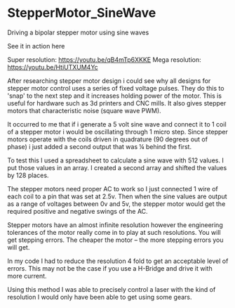 # StepperMotor_SineWave

Driving a bipolar stepper motor using sine waves

See it in action here

Super resolution: https://youtu.be/qB4mTp6XKKE
Mega resolution: https://youtu.be/HtiUTXUM4Yc


After researching stepper motor design i could see why all designs for stepper motor control uses a series of fixed voltage pulses. They do this to 'snap' to the next step and it increases holding power of the motor. This is useful for hardware such as 3d printers and CNC mills. It also gives stepper motors that characteristic noise (square wave PWM).

It occurred to me that if i generate a 5 volt sine wave and connect it to 1 coil of a stepper motor i would be oscillating through 1 micro step.
Since stepper motors operate with the coils driven in quadrature (90 degrees out of phase) i just added a second output that was ¼ behind the first.

To test this I used a spreadsheet to calculate a sine wave with 512 values.
I put those values in an array. I created a second array and shifted the values by 128 places.

The stepper motors need proper AC to work so I just connected 1 wire of each coil to a pin that was set at 2.5v.
Then when the sine values are output as a range of voltages between 0v and 5v, the stepper motor would get the required positive and negative swings of the AC.

Stepper motors have an almost infinite resolution however the engineering tolerances of the motor really come in to play at such resolutions. You will get stepping errors.
The cheaper the motor – the more stepping errors you will get.

In my code I had to reduce the resolution 4 fold to get an acceptable level of errors. This may not be the case if you use a H-Bridge and drive it with more current.

Using this method I was able to precisely control a laser with the kind of resolution I would only have been able to get using some gears.
